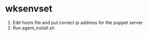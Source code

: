 # wksenvset
1. Edit hosts file and put correct ip address for the puppet server
2. Run agent_install.sh

